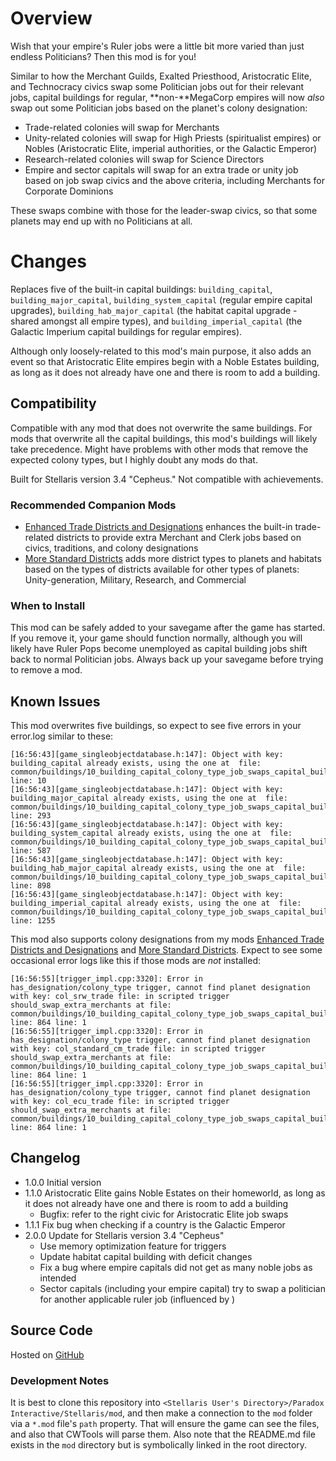 # Overview

Wish that your empire's Ruler jobs were a little bit more varied than just endless Politicians?  Then this mod is for you!

Similar to how the Merchant Guilds, Exalted Priesthood, Aristocratic Elite, and Technocracy civics swap some Politician jobs out for their relevant jobs, capital buildings for regular, **non\-**MegaCorp empires will now _also_ swap out some Politician jobs based on the planet's colony designation:

* Trade-related colonies will swap for Merchants
* Unity-related colonies will swap for High Priests (spiritualist empires) or Nobles (Aristocratic Elite, imperial authorities, or the Galactic Emperor)
* Research-related colonies will swap for Science Directors
* Empire and sector capitals will swap for an extra trade or unity job based on job swap civics and the above criteria, including Merchants for Corporate Dominions

These swaps combine with those for the leader-swap civics, so that some planets may end up with no Politicians at all.

# Changes

Replaces five of the built-in capital buildings: `building_capital`, `building_major_capital`, `building_system_capital` (regular empire capital upgrades), `building_hab_major_capital` (the habitat capital upgrade - shared amongst all empire types), and `building_imperial_capital` (the Galactic Imperium capital buildings for regular empires).

Although only loosely-related to this mod's main purpose, it also adds an event so that Aristocratic Elite empires begin with a Noble Estates building, as long as it does not already have one and there is room to add a building.

## Compatibility

Compatible with any mod that does not overwrite the same buildings.  For mods that overwrite all the capital buildings, this mod's buildings will likely take precedence.  Might have problems with other mods that remove the expected colony types, but I highly doubt any mods do that.

Built for Stellaris version 3.4 "Cepheus."  Not compatible with achievements.

### Recommended Companion Mods

* [Enhanced Trade Districts and Designations](https://steamcommunity.com/sharedfiles/filedetails/?id=2641081470) enhances the built-in trade-related districts to provide extra Merchant and Clerk jobs based on civics, traditions, and colony designations
* [More Standard Districts](https://steamcommunity.com/sharedfiles/filedetails/?id=2650611194) adds more district types to planets and habitats based on the types of districts available for other types of planets: Unity-generation, Military, Research, and Commercial

### When to Install

This mod can be safely added to your savegame after the game has started.  If you remove it, your game should function normally, although you will likely have Ruler Pops become unemployed as capital building jobs shift back to normal Politician jobs.  Always back up your savegame before trying to remove a mod.

## Known Issues

This mod overwrites five buildings, so expect to see five errors in your error.log similar to these:

```
[16:56:43][game_singleobjectdatabase.h:147]: Object with key: building_capital already exists, using the one at  file: common/buildings/10_building_capital_colony_type_job_swaps_capital_building_overrides.txt line: 10
[16:56:43][game_singleobjectdatabase.h:147]: Object with key: building_major_capital already exists, using the one at  file: common/buildings/10_building_capital_colony_type_job_swaps_capital_building_overrides.txt line: 293
[16:56:43][game_singleobjectdatabase.h:147]: Object with key: building_system_capital already exists, using the one at  file: common/buildings/10_building_capital_colony_type_job_swaps_capital_building_overrides.txt line: 587
[16:56:43][game_singleobjectdatabase.h:147]: Object with key: building_hab_major_capital already exists, using the one at  file: common/buildings/10_building_capital_colony_type_job_swaps_capital_building_overrides.txt line: 898
[16:56:43][game_singleobjectdatabase.h:147]: Object with key: building_imperial_capital already exists, using the one at  file: common/buildings/10_building_capital_colony_type_job_swaps_capital_building_overrides.txt line: 1255
```

This mod also supports colony designations from my mods [Enhanced Trade Districts and Designations](https://steamcommunity.com/sharedfiles/filedetails/?id=2641081470) and [More Standard Districts](https://steamcommunity.com/sharedfiles/filedetails/?id=2650611194).  Expect to see some occasional error logs like this if those mods are _not_ installed:

```
[16:56:55][trigger_impl.cpp:3320]: Error in has_designation/colony_type trigger, cannot find planet designation with key: col_srw_trade file: in scripted trigger should_swap_extra_merchants at file: common/buildings/10_building_capital_colony_type_job_swaps_capital_building_overrides.txt line: 864 line: 1
[16:56:55][trigger_impl.cpp:3320]: Error in has_designation/colony_type trigger, cannot find planet designation with key: col_standard_cm_trade file: in scripted trigger should_swap_extra_merchants at file: common/buildings/10_building_capital_colony_type_job_swaps_capital_building_overrides.txt line: 864 line: 1
[16:56:55][trigger_impl.cpp:3320]: Error in has_designation/colony_type trigger, cannot find planet designation with key: col_ecu_trade file: in scripted trigger should_swap_extra_merchants at file: common/buildings/10_building_capital_colony_type_job_swaps_capital_building_overrides.txt line: 864 line: 1
```

## Changelog

* 1.0.0 Initial version
* 1.1.0 Aristocratic Elite gains Noble Estates on their homeworld, as long as it does not already have one and there is room to add a building
    * Bugfix: refer to the right civic for Aristocratic Elite job swaps
* 1.1.1 Fix bug when checking if a country is the Galactic Emperor
* 2.0.0 Update for Stellaris version 3.4 "Cepheus"
    * Use memory optimization feature for triggers
    * Update habitat capital building with deficit changes
    * Fix a bug where empire capitals did not get as many noble jobs as intended
    * Sector capitals (including your empire capital) try to swap a politician for another applicable ruler job (influenced by )

## Source Code

Hosted on [GitHub](https://github.com/corsairmarks/building_capital_colony_type_job_swaps)

### Development Notes

It is best to clone this repository into `<Stellaris User's Directory>/Paradox Interactive/Stellaris/mod`, and then make a connection to the `mod` folder via a `*.mod` file's `path` property.  That will ensure the game can see the files, and also that CWTools will parse them.  Also note that the README.md file exists in the `mod` directory but is symbolically linked in the root directory.